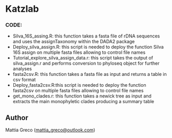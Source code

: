 # Katzlab

### CODE:

* Silva_16S_assing.R: this function takes a fasta file of rDNA sequences and uses the assignTaxonomy within the DADA2 package 
* Deploy_silva_assign.R: this script is needed to deploy the function Silva 16S assign on multiple fasta files allowing to control file names
* Tutorial_explore_silva_assign_data.r: this script takes the output of silva_assign.r and performs conversion to phyloseq object for further analyses
* fasta2csv.R: this function takes a fasta file as input and returns a table in csv format
* Deploy_fasta2csv.R:this script is needed to deploy the function fasta2csv on multiple fasta files allowing to control file names
* get_mono_clades.r: this function takes a newick tree as input and extracts the main monophyletic clades producing a summary table

## Author
Mattia Greco (mattia_greco@outlook.com)
